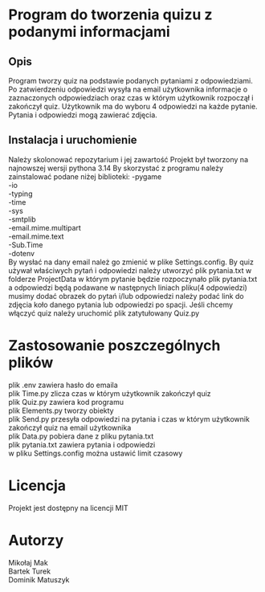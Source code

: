 # Program do tworzenia quizu z podanymi informacjami

## Opis
Program tworzy quiz na podstawie podanych pytaniami z odpowiedziami.
Po zatwierdzeniu odpowiedzi wysyła na email użytkownika informacje o zaznaczonych odpowiedziach oraz czas w którym użytkownik rozpoczął i zakończył quiz.
Użytkownik ma do wyboru 4 odpowiedzi na każde pytanie.
Pytania i odpowiedzi mogą zawierać zdjęcia.

## Instalacja i uruchomienie
Należy skolonować repozytarium i jej zawartość
Projekt był tworzony na najnowszej wersji pythona 3.14
By skorzystać z programu należy zainstalować podane niżej biblioteki:
-pygame<br>
-io<br>
-typing<br>
-time<br>
-sys<br>
-smtplib<br>
-email.mime.multipart<br>
-email.mime.text<br>
-Sub.Time<br>
-dotenv<br>
By wysłać na dany email należ go zmienić w plike Settings.config.
By quiz używał właściwych pytań i odpowiedzi należy utworzyć plik pytania.txt w folderze ProjectData w którym pytanie będzie rozpoczynało plik pytania.txt a odpowiedzi będą podawane w następnych liniach pliku(4 odpowiedzi) musimy dodać obrazek do pytań i/lub odpowiedzi należy podać link do zdjęcia koło danego pytania lub odpowiedzi po spacji.
Jeśli chcemy włączyć quiz należy uruchomić plik zatytułowany Quiz.py

# Zastosowanie poszczególnych plików
plik .env zawiera hasło do emaila<br>
plik Time.py zlicza czas w którym użytkownik zakończył quiz<br>
plik Quiz.py zawiera kod programu<br>
plik Elements.py tworzy obiekty<br>
plik Send.py przesyła odpowiedzi na pytania i czas w którym użytkownik zakończył quiz na email użytkownika<br>
plik Data.py pobiera dane z pliku pytania.txt<br>
plik pytania.txt zawiera pytania i odpowiedzi<br>
w pliku Settings.config można ustawić limit czasowy<br>


# Licencja
Projekt jest dostępny na licencji MIT


# Autorzy
Mikołaj Mak<br>
Bartek Turek<br>
Dominik Matuszyk<br>


